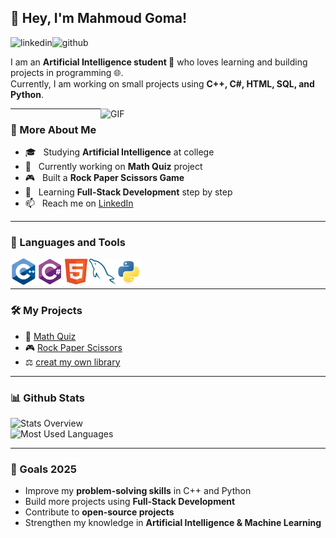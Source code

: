 ## 👋 Hey, I'm Mahmoud Goma!
<a href='https://www.linkedin.com/in/mahmoud-goma-285825336/'><img align='left' alt="linkedin" src="https://raw.githubusercontent.com/rahul-jha98/rahul-jha98/561d474902b59c7429ec22bb73e225696c27b202/assets/linkedin.svg" height='18px'/></a>
<a href='https://github.com/ABOGOMA00'><img align='left' alt="github" src="https://raw.githubusercontent.com/rahul-jha98/rahul-jha98/main/assets/github.svg" height='18px'/></a>

<br/>

I am an **Artificial Intelligence student 🤖** who loves learning and building projects in programming 🌐.  
Currently, I am working on small projects using **C++, C#, HTML, SQL, and Python**.  

<img align="right" alt="GIF" src="https://raw.githubusercontent.com/rahul-jha98/rahul-jha98/main/techstack.gif" width="360px"/>

---

### 🧐 More About Me
- 🎓 &nbsp; Studying **Artificial Intelligence** at college  
- 🔭 &nbsp; Currently working on **Math Quiz** project  
- 🎮 &nbsp; Built a **Rock Paper Scissors Game**  
- 🌱 &nbsp; Learning **Full-Stack Development** step by step  
- 📫 &nbsp; Reach me on [LinkedIn](https://www.linkedin.com/in/mahmoud-goma-285825336/)  

---

### 🔨 Languages and Tools
<a href="https://isocpp.org/" target="_blank"><img align="left" alt="C++" height ="42px" src="https://raw.githubusercontent.com/devicons/devicon/master/icons/cplusplus/cplusplus-original.svg"></a>
<a href="https://learn.microsoft.com/en-us/dotnet/csharp/" target="_blank"><img align="left" alt="C#" height ="42px" src="https://raw.githubusercontent.com/devicons/devicon/master/icons/csharp/csharp-original.svg"></a>
<a href="https://developer.mozilla.org/en-US/docs/Web/HTML" target="_blank"><img align="left" alt="HTML" height ="42px" src="https://raw.githubusercontent.com/devicons/devicon/master/icons/html5/html5-original.svg"></a>
<a href="https://www.w3schools.com/sql/" target="_blank"><img align="left" alt="SQL" height ="42px" src="https://raw.githubusercontent.com/devicons/devicon/master/icons/mysql/mysql-original.svg"></a>
<a href="https://www.python.org" target="_blank"><img align="left" alt="Python" height ="42px" src="https://raw.githubusercontent.com/devicons/devicon/master/icons/python/python-original.svg"></a>
<br><br>

---

### 🛠️ My Projects
- 🎯 [Math Quiz](https://github.com/ABOGOMA00/math_Quiz)  
- 🎮 [Rock Paper Scissors](https://github.com/ABOGOMA00/Rock-paper-seicessor--project1)
- ⚖️ [creat my own library ](https://github.com/ABOGOMA00/my_own_library.git)

---

### 📊 Github Stats
![Stats Overview](https://github-readme-stats.vercel.app/api?username=ABOGOMA00&show_icons=true&theme=tokyonight)  
![Most Used Languages](https://github-readme-stats.vercel.app/api/top-langs/?username=ABOGOMA00&layout=compact&theme=tokyonight)

---

### 🎯 Goals 2025
- Improve my **problem-solving skills** in C++ and Python  
- Build more projects using **Full-Stack Development**  
- Contribute to **open-source projects**  
- Strengthen my knowledge in **Artificial Intelligence & Machine Learning**  
